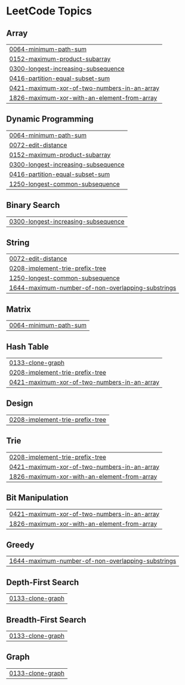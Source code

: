 <!---LeetCode Topics Start-->
# LeetCode Topics
## Array
|  |
| ------- |
| [0064-minimum-path-sum](https://github.com/nirmalya9/Striver-SDE-Sheet/tree/master/0064-minimum-path-sum) |
| [0152-maximum-product-subarray](https://github.com/nirmalya9/Striver-SDE-Sheet/tree/master/0152-maximum-product-subarray) |
| [0300-longest-increasing-subsequence](https://github.com/nirmalya9/Striver-SDE-Sheet/tree/master/0300-longest-increasing-subsequence) |
| [0416-partition-equal-subset-sum](https://github.com/nirmalya9/Striver-SDE-Sheet/tree/master/0416-partition-equal-subset-sum) |
| [0421-maximum-xor-of-two-numbers-in-an-array](https://github.com/nirmalya9/Striver-SDE-Sheet/tree/master/0421-maximum-xor-of-two-numbers-in-an-array) |
| [1826-maximum-xor-with-an-element-from-array](https://github.com/nirmalya9/Striver-SDE-Sheet/tree/master/1826-maximum-xor-with-an-element-from-array) |
## Dynamic Programming
|  |
| ------- |
| [0064-minimum-path-sum](https://github.com/nirmalya9/Striver-SDE-Sheet/tree/master/0064-minimum-path-sum) |
| [0072-edit-distance](https://github.com/nirmalya9/Striver-SDE-Sheet/tree/master/0072-edit-distance) |
| [0152-maximum-product-subarray](https://github.com/nirmalya9/Striver-SDE-Sheet/tree/master/0152-maximum-product-subarray) |
| [0300-longest-increasing-subsequence](https://github.com/nirmalya9/Striver-SDE-Sheet/tree/master/0300-longest-increasing-subsequence) |
| [0416-partition-equal-subset-sum](https://github.com/nirmalya9/Striver-SDE-Sheet/tree/master/0416-partition-equal-subset-sum) |
| [1250-longest-common-subsequence](https://github.com/nirmalya9/Striver-SDE-Sheet/tree/master/1250-longest-common-subsequence) |
## Binary Search
|  |
| ------- |
| [0300-longest-increasing-subsequence](https://github.com/nirmalya9/Striver-SDE-Sheet/tree/master/0300-longest-increasing-subsequence) |
## String
|  |
| ------- |
| [0072-edit-distance](https://github.com/nirmalya9/Striver-SDE-Sheet/tree/master/0072-edit-distance) |
| [0208-implement-trie-prefix-tree](https://github.com/nirmalya9/Striver-SDE-Sheet/tree/master/0208-implement-trie-prefix-tree) |
| [1250-longest-common-subsequence](https://github.com/nirmalya9/Striver-SDE-Sheet/tree/master/1250-longest-common-subsequence) |
| [1644-maximum-number-of-non-overlapping-substrings](https://github.com/nirmalya9/Striver-SDE-Sheet/tree/master/1644-maximum-number-of-non-overlapping-substrings) |
## Matrix
|  |
| ------- |
| [0064-minimum-path-sum](https://github.com/nirmalya9/Striver-SDE-Sheet/tree/master/0064-minimum-path-sum) |
## Hash Table
|  |
| ------- |
| [0133-clone-graph](https://github.com/nirmalya9/Striver-SDE-Sheet/tree/master/0133-clone-graph) |
| [0208-implement-trie-prefix-tree](https://github.com/nirmalya9/Striver-SDE-Sheet/tree/master/0208-implement-trie-prefix-tree) |
| [0421-maximum-xor-of-two-numbers-in-an-array](https://github.com/nirmalya9/Striver-SDE-Sheet/tree/master/0421-maximum-xor-of-two-numbers-in-an-array) |
## Design
|  |
| ------- |
| [0208-implement-trie-prefix-tree](https://github.com/nirmalya9/Striver-SDE-Sheet/tree/master/0208-implement-trie-prefix-tree) |
## Trie
|  |
| ------- |
| [0208-implement-trie-prefix-tree](https://github.com/nirmalya9/Striver-SDE-Sheet/tree/master/0208-implement-trie-prefix-tree) |
| [0421-maximum-xor-of-two-numbers-in-an-array](https://github.com/nirmalya9/Striver-SDE-Sheet/tree/master/0421-maximum-xor-of-two-numbers-in-an-array) |
| [1826-maximum-xor-with-an-element-from-array](https://github.com/nirmalya9/Striver-SDE-Sheet/tree/master/1826-maximum-xor-with-an-element-from-array) |
## Bit Manipulation
|  |
| ------- |
| [0421-maximum-xor-of-two-numbers-in-an-array](https://github.com/nirmalya9/Striver-SDE-Sheet/tree/master/0421-maximum-xor-of-two-numbers-in-an-array) |
| [1826-maximum-xor-with-an-element-from-array](https://github.com/nirmalya9/Striver-SDE-Sheet/tree/master/1826-maximum-xor-with-an-element-from-array) |
## Greedy
|  |
| ------- |
| [1644-maximum-number-of-non-overlapping-substrings](https://github.com/nirmalya9/Striver-SDE-Sheet/tree/master/1644-maximum-number-of-non-overlapping-substrings) |
## Depth-First Search
|  |
| ------- |
| [0133-clone-graph](https://github.com/nirmalya9/Striver-SDE-Sheet/tree/master/0133-clone-graph) |
## Breadth-First Search
|  |
| ------- |
| [0133-clone-graph](https://github.com/nirmalya9/Striver-SDE-Sheet/tree/master/0133-clone-graph) |
## Graph
|  |
| ------- |
| [0133-clone-graph](https://github.com/nirmalya9/Striver-SDE-Sheet/tree/master/0133-clone-graph) |
<!---LeetCode Topics End-->
